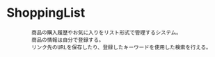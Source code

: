 # ShoppingList
			商品の購入履歴やお気に入りをリスト形式で管理するシステム。
			商品の情報は自分で登録する。
			リンク先のURLを保存したり、登録したキーワードを使用した検索を行える。
